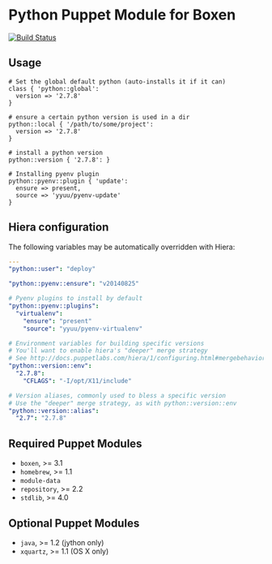 # Python Puppet Module for Boxen

[![Build Status](https://travis-ci.org/boxen/puppet-python.png?branch=master)](https://travis-ci.org/boxen/puppet-python)

## Usage

```puppet
# Set the global default python (auto-installs it if it can)
class { 'python::global':
  version => '2.7.8'
}

# ensure a certain python version is used in a dir
python::local { '/path/to/some/project':
  version => '2.7.8'
}

# install a python version
python::version { '2.7.8': }

# Installing pyenv plugin
python::pyenv::plugin { 'update':
  ensure => present,
  source => 'yyuu/pyenv-update'
}
```

## Hiera configuration

The following variables may be automatically overridden with Hiera:

``` yaml
---
"python::user": "deploy"

"python::pyenv::ensure": "v20140825"

# Pyenv plugins to install by default
"python::pyenv::plugins":
  "virtualenv":
    "ensure": "present"
    "source": "yyuu/pyenv-virtualenv"

# Environment variables for building specific versions
# You'll want to enable hiera's "deeper" merge strategy
# See http://docs.puppetlabs.com/hiera/1/configuring.html#mergebehavior
"python::version::env":
  "2.7.8":
    "CFLAGS": "-I/opt/X11/include"

# Version aliases, commonly used to bless a specific version
# Use the "deeper" merge strategy, as with python::version::env
"python::version::alias":
  "2.7": "2.7.8"
```

## Required Puppet Modules

* `boxen`, >= 3.1
* `homebrew`, >= 1.1
* `module-data`
* `repository`, >= 2.2
* `stdlib`, >= 4.0

## Optional Puppet Modules

* `java`, >= 1.2 (jython only)
* `xquartz`, >= 1.1 (OS X only)
